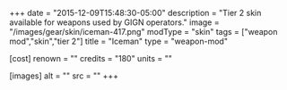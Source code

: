 +++
date = "2015-12-09T15:48:30-05:00"
description = "Tier 2 skin available for weapons used by GIGN operators."
image = "/images/gear/skin/iceman-417.png"
modType = "skin"
tags = ["weapon mod","skin","tier 2"]
title = "Iceman"
type = "weapon-mod"

[cost]
  renown = ""
  credits = "180"
  units = ""

[images]
  alt = ""
  src = ""
+++
